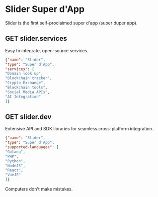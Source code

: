 # Slider Super d'App

Slider is the first self-proclaimed super d'app (super duper app).

## GET slider.services
Easy to integrate, open-source services.

```json
{"name": "Slider",
"type": "Super d'App",   
"services": [
"Domain look up",
"Blockchain tracker", 
"Crypto Exchange", 
"Blockchain tools",
"Social Media APIs",
"AI Integration"
]}
```


## GET slider.dev
Extensive API and SDK libraries for seamless cross-platform integration.

```json
{"name": "Slider",
"type": "Super d'App",   
"supported-languages": [
"Golang",
"PHP", 
"Python", 
"NodeJS", 
"React", 
"VueJS"
]}
```

Computers don't make mistakes.
